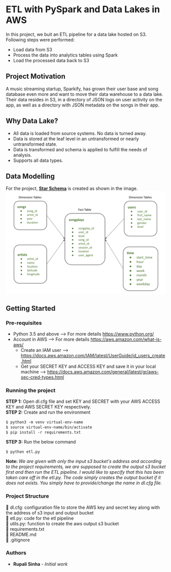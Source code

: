 # ETL with PySpark and Data Lakes in AWS

In this project, we buit an ETL pipeline for a data lake hosted on S3. Following steps were performed:
- Load data from S3
- Process the data into analytics tables using Spark
- Load the processed data back to S3

## Project Motivation
A music streaming startup, Sparkify, has grown their user base and song database even more and want to move their data warehouse to a data lake. Their data resides in S3, in a directory of JSON logs on user activity on the app, as well as a directory with JSON metadata on the songs in their app.

## Why Data Lake?
- All data is loaded from source systems. No data is turned away.
- Data is stored at the leaf level in an untransformed or nearly untransformed state.
- Data is transformed and schema is applied to fulfill the needs of analysis.
- Supports all data types.

## Data Modelling
For the project, <a href="https://en.wikipedia.org/wiki/Star_schema"><b>Star Schema</b></a> is created as shown in the image.
![fact and dimension tables](img/tables.png)

## Getting Started
### Pre-requisites
- Python 3.5 and above --> For more details https://www.python.org/
- Account in AWS --> For more details https://aws.amazon.com/what-is-aws/
  - Create an IAM user --> https://docs.aws.amazon.com/IAM/latest/UserGuide/id_users_create.html
  - Get your SECRET KEY and ACCESS KEY and save it in your local machine --> https://docs.aws.amazon.com/general/latest/gr/aws-sec-cred-types.html
  
### Running the project
<b>STEP 1:</b>  Open dl.cfg file and set KEY and SECRET with your AWS ACCESS KEY and AWS SECRET KEY respectively. <br>
<b>STEP 2:</b> Create and run the environment
```
$ python3 -m venv virtual-env-name
$ source virtual-env-name/bin/activate
$ pip install -r requirements.txt
```
<b>STEP 3:</b> Run the below command
```
$ python etl.py
```

<b>Note: </b><i>We are given with only the input s3 bucket's address and according to the project requirements, we are supposed to create the output s3 bucket first and then run the ETL pipeline. I would like to specify that this has been taken care off in the etl.py. The code simply creates the output bucket if it does not exists. You simply have to provide/change the name in dl.cfg file. </i>


### Project Structure

:paperclip: dl.cfg: configuration file to store the AWS key and secret key along with the address of s3 input and output bucket <br>
:paperclip: etl.py: code for the etl pipeline <br>
:paperclip: utils.py: function to create the aws output s3 bucket <br>
:paperclip: requirements.txt <br>
:paperclip: README.md <br>
:paperclip: .gitignore 

### Authors
* **Rupali Sinha** - *Initial work*

